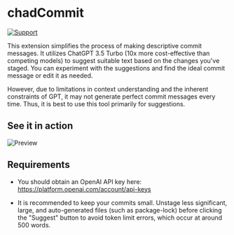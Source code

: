 # chadCommit

[![Support](https://img.shields.io/badge/Say%20thanks%20on%20Patreon-white?style=flat&logo=patreon)](https://patreon.com/lennartle)

This extension simplifies the process of making descriptive commit messages. It utilizes ChatGPT 3.5 Turbo (10x more cost-effective than competing models) to suggest suitable text based on the changes you've staged. You can experiment with the suggestions and find the ideal commit message or edit it as needed.

However, due to limitations in context understanding and the inherent constraints of GPT, it may not generate perfect commit messages every time. Thus, it is best to use this tool primarily for suggestions.

## See it in action

![Preview](https://i.imgur.com/HpWqdj3.gif)

## Requirements

* You should obtain an OpenAI API key here:
  https://platform.openai.com/account/api-keys

* It is recommended to keep your commits small. Unstage less significant, large, and auto-generated files (such as package-lock) before clicking the "Suggest" button to avoid token limit errors, which occur at around 500 words.
